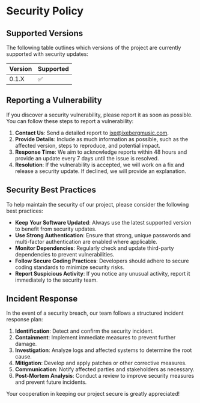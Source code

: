 # Security Policy

## Supported Versions

The following table outlines which versions of the project are currently supported with security updates:

| Version | Supported          |
| ------- | ------------------ |
| 0.1.X   | :white_check_mark: |

## Reporting a Vulnerability

If you discover a security vulnerability, please report it as soon as possible. You can follow these steps to report a vulnerability:

1. **Contact Us**: Send a detailed report to [ixe@ixebergmusic.com](mailto:ixe@ixebergmusic.com).
2. **Provide Details**: Include as much information as possible, such as the affected version, steps to reproduce, and potential impact.
3. **Response Time**: We aim to acknowledge reports within 48 hours and provide an update every 7 days until the issue is resolved.
4. **Resolution**: If the vulnerability is accepted, we will work on a fix and release a security update. If declined, we will provide an explanation.

## Security Best Practices

To help maintain the security of our project, please consider the following best practices:

- **Keep Your Software Updated**: Always use the latest supported version to benefit from security updates.
- **Use Strong Authentication**: Ensure that strong, unique passwords and multi-factor authentication are enabled where applicable.
- **Monitor Dependencies**: Regularly check and update third-party dependencies to prevent vulnerabilities.
- **Follow Secure Coding Practices**: Developers should adhere to secure coding standards to minimize security risks.
- **Report Suspicious Activity**: If you notice any unusual activity, report it immediately to the security team.

## Incident Response

In the event of a security breach, our team follows a structured incident response plan:

1. **Identification**: Detect and confirm the security incident.
2. **Containment**: Implement immediate measures to prevent further damage.
3. **Investigation**: Analyze logs and affected systems to determine the root cause.
4. **Mitigation**: Develop and apply patches or other corrective measures.
5. **Communication**: Notify affected parties and stakeholders as necessary.
6. **Post-Mortem Analysis**: Conduct a review to improve security measures and prevent future incidents.

Your cooperation in keeping our project secure is greatly appreciated!
